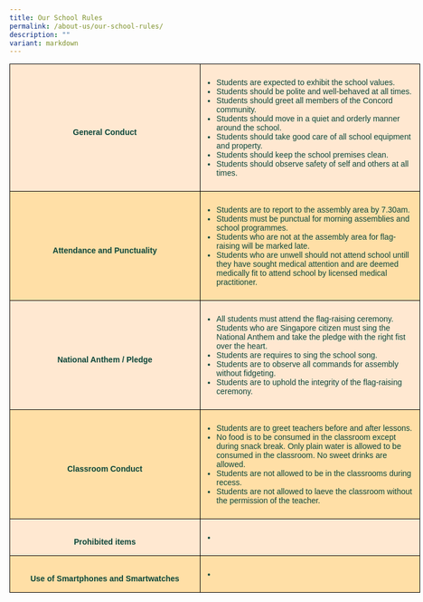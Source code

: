 ```yaml
---
title: Our School Rules
permalink: /about-us/our-school-rules/
description: ""
variant: markdown
---
```

<style type="text/css">
.tg  {border-collapse:collapse;border-spacing:0;margin:0px auto;}
.tg td{border-color:black;border-style:solid;border-width:1px;font-family:Arial, sans-serif;font-size:14px;
  overflow:hidden;padding:10px 5px;word-break:normal;}
.tg th{border-color:black;border-style:solid;border-width:1px;font-family:Arial, sans-serif;font-size:14px;
  font-weight:normal;overflow:hidden;padding:10px 5px;word-break:normal;}
.tg .tg-8jx4{background-color:#FFDFA6;color:#0C463A;text-align:left;vertical-align:middle}
.tg .tg-icg1{background-color:#FFE8D1;color:#0C463A;text-align:left;vertical-align:middle}
.tg .tg-xi4p{background-color:#FFDFA6;color:#0C463A;font-weight:bold;text-align:center;vertical-align:middle}
.tg .tg-k1f1{background-color:#F99D1C;color:#FFF;font-weight:bold;text-align:center;vertical-align:middle}
.tg .tg-wrbi{background-color:#FFE8D1;color:#0C463A;font-weight:bold;text-align:center;vertical-align:middle}
</style>
<table class="tg" style="undefined;table-layout: fixed; width: 727px">
<colgroup>
<col style="width: 337px">
<col style="width: 390px">
</colgroup>
	
<tbody>
<tr>
</tr>
<tr>
  <td class="tg-wrbi"><br>General Conduct</td>
  <td class="tg-icg1"><ul><li>Students are expected to exhibit the school values. </li><li>Students should be polite and well-behaved at all times.</li><li>Students should greet all members of the Concord community.</li><li>Students should move in a quiet and orderly manner around the school.</li><li>Students should take good care of all school equipment and property.</li><li>Students should keep the school premises clean.</li><li>Students should observe safety of self and others at all times.
	</li></ul></td>
</tr>
<tr>
    <td class="tg-xi4p"><br>Attendance and Punctuality</td>
    <td class="tg-8jx4"><ul><li>Students are to report to the assembly area by 7.30am.</li><li>Students must be punctual for morning assemblies and school programmes.</li><li>Students who are not at the assembly area for flag-raising will be marked late.</li><li>Students who are unwell should not attend school untill they have sought medical attention and are deemed medically fit to attend school by licensed medical practitioner.
			</li></ul></td>
</tr>
<tr>
   <td class="tg-wrbi"><br>National Anthem / Pledge</td>
   <td class="tg-icg1"><ul><li>All students must attend the flag-raising ceremony. Students who are Singapore citizen must sing the National Anthem and take the pledge with the right fist over the heart.</li><li>Students are requires to sing the school song.</li><li>Students are to observe all commands for assembly without fidgeting.</li><li>Students are to uphold the integrity of the flag-raising ceremony. </li></ul></td>
</tr>
<tr>
<td class="tg-xi4p"><br>Classroom Conduct</td>
<td class="tg-8jx4"><ul><li>Students are to greet teachers before and after lessons.</li><li>No food is to be consumed in the classroom except during snack break. Only plain water is allowed to be consumed in the classroom. No sweet drinks are allowed.</li><li>Students are not allowed to be in the classrooms during recess.</li><li>Students are not allowed to laeve the classroom without the permission of the teacher.</li></ul></td>
</tr>
<tr>
    <td class="tg-wrbi"><br>Prohibited items</td>
    <td class="tg-icg1"><ul><li></li></ul></td>
</tr>
<tr>
  <td class="tg-xi4p"><br>Use of Smartphones and Smartwatches</td>
  <td class="tg-8jx4"><ul><li></li></ul></td></tr>
</tbody>
</table>